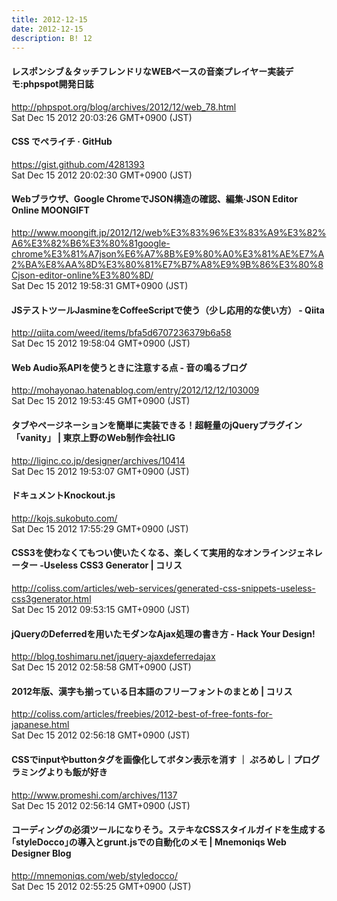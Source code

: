 ```yaml
---
title: 2012-12-15
date: 2012-12-15
description: B! 12
---
```


#### レスポンシブ＆タッチフレンドリなWEBベースの音楽プレイヤー実装デモ:phpspot開発日誌
http://phpspot.org/blog/archives/2012/12/web_78.html<br>
Sat Dec 15 2012 20:03:26 GMT+0900 (JST)<br>


#### CSS でペライチ · GitHub
https://gist.github.com/4281393<br>
Sat Dec 15 2012 20:02:30 GMT+0900 (JST)<br>


#### Webブラウザ、Google ChromeでJSON構造の確認、編集·JSON Editor Online MOONGIFT
http://www.moongift.jp/2012/12/web%E3%83%96%E3%83%A9%E3%82%A6%E3%82%B6%E3%80%81google-chrome%E3%81%A7json%E6%A7%8B%E9%80%A0%E3%81%AE%E7%A2%BA%E8%AA%8D%E3%80%81%E7%B7%A8%E9%9B%86%E3%80%8Cjson-editor-online%E3%80%8D/<br>
Sat Dec 15 2012 19:58:31 GMT+0900 (JST)<br>


#### JSテストツールJasmineをCoffeeScriptで使う（少し応用的な使い方） - Qiita
http://qiita.com/weed/items/bfa5d6707236379b6a58<br>
Sat Dec 15 2012 19:58:04 GMT+0900 (JST)<br>


#### Web Audio系APIを使うときに注意する点 - 音の鳴るブログ
http://mohayonao.hatenablog.com/entry/2012/12/12/103009<br>
Sat Dec 15 2012 19:53:45 GMT+0900 (JST)<br>


#### タブやページネーションを簡単に実装できる！超軽量のjQueryプラグイン「vanity」 | 東京上野のWeb制作会社LIG
http://liginc.co.jp/designer/archives/10414<br>
Sat Dec 15 2012 19:53:07 GMT+0900 (JST)<br>


#### ドキュメントKnockout.js
http://kojs.sukobuto.com/<br>
Sat Dec 15 2012 17:55:29 GMT+0900 (JST)<br>


####   CSS3を使わなくてもつい使いたくなる、楽しくて実用的なオンラインジェネレーター -Useless CSS3 Generator | コリス
http://coliss.com/articles/web-services/generated-css-snippets-useless-css3generator.html<br>
Sat Dec 15 2012 09:53:15 GMT+0900 (JST)<br>


#### jQueryのDeferredを用いたモダンなAjax処理の書き方 - Hack Your Design!
http://blog.toshimaru.net/jquery-ajaxdeferredajax<br>
Sat Dec 15 2012 02:58:58 GMT+0900 (JST)<br>


####   2012年版、漢字も揃っている日本語のフリーフォントのまとめ | コリス
http://coliss.com/articles/freebies/2012-best-of-free-fonts-for-japanese.html<br>
Sat Dec 15 2012 02:56:18 GMT+0900 (JST)<br>


#### CSSでinputやbuttonタグを画像化してボタン表示を消す ｜ ぷろめし｜プログラミングよりも飯が好き
http://www.promeshi.com/archives/1137<br>
Sat Dec 15 2012 02:56:14 GMT+0900 (JST)<br>


#### コーディングの必須ツールになりそう。ステキなCSSスタイルガイドを生成する｢styleDocco｣の導入とgrunt.jsでの自動化のメモ | Mnemoniqs Web Designer Blog
http://mnemoniqs.com/web/styledocco/<br>
Sat Dec 15 2012 02:55:25 GMT+0900 (JST)<br>


